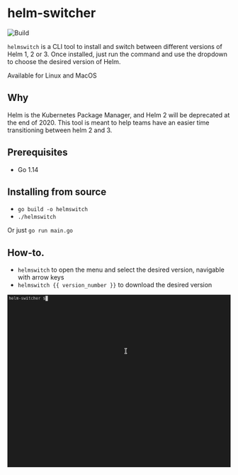 # helm-switcher

![Build](https://github.com/tokiwong/helm-switcher/workflows/Build/badge.svg)

`helmswitch` is a CLI tool to install and switch between different versions of Helm 1, 2 or 3.  Once installed, just run the command and use the dropdown to choose the desired version of Helm.

Available for Linux and MacOS

## Why

Helm is the Kubernetes Package Manager, and Helm 2 will be deprecated at the end of 2020.  This tool is meant to help teams have an easier time transitioning between helm 2 and 3.


## Prerequisites 

- Go 1.14

## Installing from source

- `go build -o helmswitch`
- `./helmswitch`

Or just `go run main.go`

## How-to.
- `helmswitch` to open the menu and select the desired version, navigable with arrow keys
- `helmswitch {{ version_number }}` to download the desired version

![helmswitch demo](demo/demo.gif)
